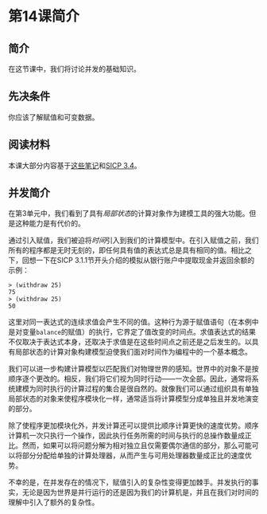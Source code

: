 # 第14课简介

## 简介

在这节课中，我们将讨论并发的基础知识。

## 先决条件

你应该了解赋值和可变数据。

## 阅读材料

本课大部分内容基于[这些笔记](http://inst.eecs.berkeley.edu/~cs61as/reader/notes.pdf#page=64)和[SICP 3.4](http://mitpress.mit.edu/sicp/full-text/book/book-Z-H-23.html#%_sec_3.4)。

## 并发简介

在第3单元中，我们看到了具有*局部状态*的计算对象作为建模工具的强大功能。但是这种能力是有代价的。

通过引入赋值，我们被迫将*时间*引入到我们的计算模型中。在引入赋值之前，我们所有的程序都是无时无刻的，即任何具有值的表达式总是具有相同的值。相比之下，回想一下在SICP 3.1.1节开头介绍的模拟从银行账户中提取现金并返回余额的示例：

```
> (withdraw 25)
75
> (withdraw 25)
50 
```

这里对同一表达式的连续求值会产生不同的值。这种行为源于赋值语句（在本例中是对变量`balance`的赋值）的执行，它界定了值改变的时间点。求值表达式的结果不仅取决于表达式本身，还取决于求值是在这些时间点之前还是之后发生的。以具有局部状态的计算对象构建模型迫使我们面对时间作为编程中的一个基本概念。

我们可以进一步构建计算模型以匹配我们对物理世界的感知。世界中的对象不是按顺序逐个更改的。相反，我们将它们视为同时行动——一次全部。因此，通常将系统建模为同时执行的计算过程的集合是很自然的。就像我们可以通过组织具有单独局部状态的对象来使程序模块化一样，通常适当将计算模型分成单独且并发地演变的部分。

除了使程序更加模块化外，并发计算还可以提供比顺序计算更快的速度优势。顺序计算机一次只执行一个操作，因此执行任务所需的时间与执行的总操作数量成正比。然而，如果可以将问题分解为相对独立且仅需要偶尔通信的部分，那么可能可以将部分分配给单独的计算处理器，从而产生与可用处理器数量成正比的速度优势。

不幸的是，在并发存在的情况下，赋值引入的复杂性变得更加棘手。并发执行的事实，无论是因为世界是并行运行的还是因为我们的计算机是，并且在我们对时间的理解中引入了额外的复杂性。
